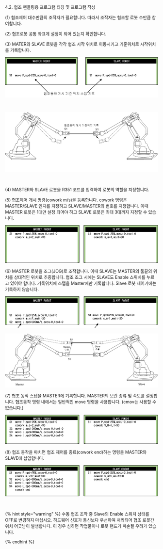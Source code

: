 ﻿4.2. 협조 핸들링용 프로그램 티칭 및 프로그램 작성


(1)	협조제어 대수만큼의 조작자가 필요합니다. 따라서 조작자는 협조할 로봇 수만큼 참여합니다.  

(2)	협조로봇 공통 좌표계 설정이 되어 있는지 확인합니다.   

(3)	MATER와 SLAVE 로봇을 각각 협조 시작 위치로 이동시키고 기준위치로 시작위치를 기록합니다.  

![](../_assets/4-prg3.png)
 
 <br>

![[그림 4-1] 협조동작 개시 기준위치 기록](../_assets/4-1.png)

<br>

(4)	MASTER와 SLAVE 로봇을 R351 코드를 입력하여 로봇의 역할을 지정합니다.  

(5)	협조제어 개시 명령(cowork m/s)을 등록합니다. cowork 명령은 MASTER/SLAVE 인지를 지정하고 SLAVE/MASTER의 번호를 지정합니다. 이때 MASTER 로봇은 1대만 설정 되어야 하고 SLAVE 로봇은 최대 3대까지 지정할 수 있습니다.   

 ![](../_assets/4-prg4.png)
 

(6)	MASTER 로봇을 조그(JOG)로 조작합니다. 이때 SLAVE는 MASTER의 툴끝의 위치를 상대적인 위치로 추종합니다. 협조 조그 시에는 SLAVE도 Enable 스위치를 누르고 있어야 합니다. 기록위치에 스텝을 Master에만 기록합니다. Slave 로봇 제어기에는 기록하지 않습니다.  

 
![](../_assets/4-prg5.png)
      

 
![[그림 4-2] Master 로봇 조작](../_assets/4-2.png)

(7)	협조 동작 스텝을 MASTER에 기록합니다. MASTER의 보간 종류 및 속도를 설정합니다. 협조동작 명령 내에서는 일반적인 move 명령을 사용합니다. (cmov는 사용할 수 없습니다.)  

 
![](../_assets/4-prg6.png)

(8)	협조 동작을 마치면 협조 제어를 종료(cowork end)하는 명령을 MASTER와 SLAVE에 삽입합니다.  

 
![](../_assets/4-prg7.png)
 

<br>

{% hint style="warning" %}
	수동 협조 조작 중 Slave의 Enable 스위치 상태를 OFF로 변경하지 마십시오. 하드웨어 신호가 통신보다 우선하여 처리되어 협조 로봇간 위치 어긋남이 발생합니다. 이 경우 심하면 작업물이나 로봇 핸드가 파손될 우려가 있습니다. 

{% endhint %}

